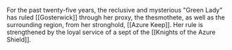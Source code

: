 For the past twenty-five years, the reclusive and mysterious "Green Lady" has ruled [[Gosterwick]] through her proxy, the thesmothete, as well as the surrounding region, from her stronghold, [[Azure Keep]]. Her rule is strengthened by the loyal service of a sept of the [[Knights of the Azure Shield]].